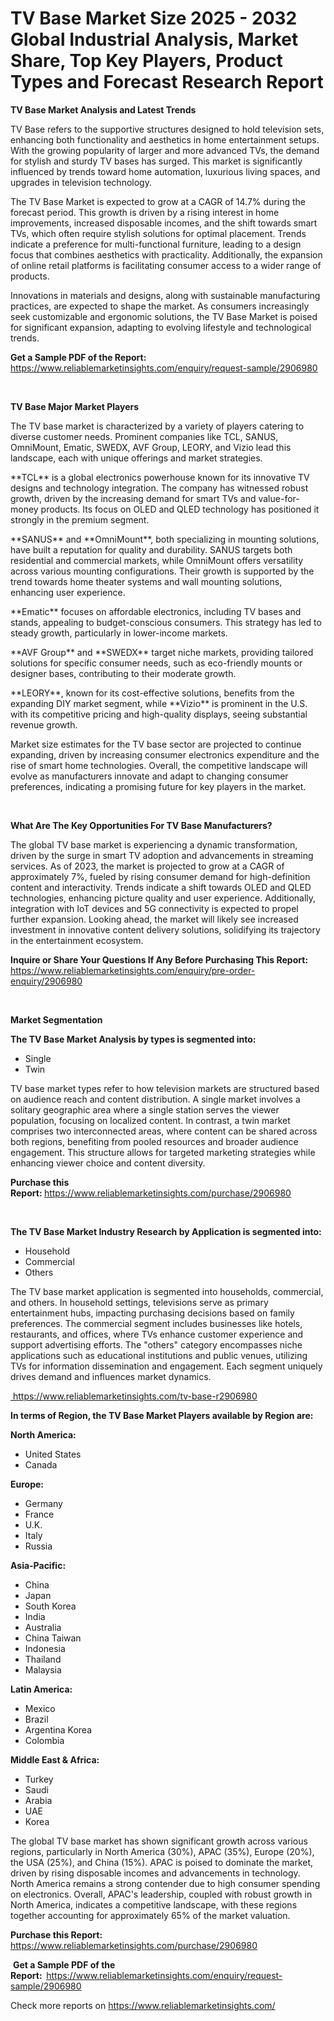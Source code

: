 <p><h1>TV Base Market Size 2025 - 2032 Global Industrial Analysis, Market Share, Top Key Players, Product Types and Forecast Research Report</h1></p><p><strong>TV Base Market Analysis and Latest Trends</strong></p>
<p><p>TV Base refers to the supportive structures designed to hold television sets, enhancing both functionality and aesthetics in home entertainment setups. With the growing popularity of larger and more advanced TVs, the demand for stylish and sturdy TV bases has surged. This market is significantly influenced by trends toward home automation, luxurious living spaces, and upgrades in television technology.</p><p>The TV Base Market is expected to grow at a CAGR of 14.7% during the forecast period. This growth is driven by a rising interest in home improvements, increased disposable incomes, and the shift towards smart TVs, which often require stylish solutions for optimal placement. Trends indicate a preference for multi-functional furniture, leading to a design focus that combines aesthetics with practicality. Additionally, the expansion of online retail platforms is facilitating consumer access to a wider range of products.</p><p>Innovations in materials and designs, along with sustainable manufacturing practices, are expected to shape the market. As consumers increasingly seek customizable and ergonomic solutions, the TV Base Market is poised for significant expansion, adapting to evolving lifestyle and technological trends.</p></p>
<p><strong>Get a Sample PDF of the Report:&nbsp;</strong> <a href="https://www.reliablemarketinsights.com/enquiry/request-sample/2906980?utm_campaign=3312&utm_medium=2&utm_source=Github&utm_content=ia&utm_term=12032025&utm_id=tv-base">https://www.reliablemarketinsights.com/enquiry/request-sample/2906980</a></p>
<p>&nbsp;</p>
<p><strong>TV Base Major Market Players</strong></p>
<p><p>The TV base market is characterized by a variety of players catering to diverse customer needs. Prominent companies like TCL, SANUS, OmniMount, Ematic, SWEDX, AVF Group, LEORY, and Vizio lead this landscape, each with unique offerings and market strategies.</p><p>**TCL** is a global electronics powerhouse known for its innovative TV designs and technology integration. The company has witnessed robust growth, driven by the increasing demand for smart TVs and value-for-money products. Its focus on OLED and QLED technology has positioned it strongly in the premium segment.</p><p>**SANUS** and **OmniMount**, both specializing in mounting solutions, have built a reputation for quality and durability. SANUS targets both residential and commercial markets, while OmniMount offers versatility across various mounting configurations. Their growth is supported by the trend towards home theater systems and wall mounting solutions, enhancing user experience.</p><p>**Ematic** focuses on affordable electronics, including TV bases and stands, appealing to budget-conscious consumers. This strategy has led to steady growth, particularly in lower-income markets.</p><p>**AVF Group** and **SWEDX** target niche markets, providing tailored solutions for specific consumer needs, such as eco-friendly mounts or designer bases, contributing to their moderate growth.</p><p>**LEORY**, known for its cost-effective solutions, benefits from the expanding DIY market segment, while **Vizio** is prominent in the U.S. with its competitive pricing and high-quality displays, seeing substantial revenue growth.</p><p>Market size estimates for the TV base sector are projected to continue expanding, driven by increasing consumer electronics expenditure and the rise of smart home technologies. Overall, the competitive landscape will evolve as manufacturers innovate and adapt to changing consumer preferences, indicating a promising future for key players in the market.</p></p>
<p>&nbsp;</p>
<p><strong>What Are The Key Opportunities For TV Base Manufacturers?</strong></p>
<p><p>The global TV base market is experiencing a dynamic transformation, driven by the surge in smart TV adoption and advancements in streaming services. As of 2023, the market is projected to grow at a CAGR of approximately 7%, fueled by rising consumer demand for high-definition content and interactivity. Trends indicate a shift towards OLED and QLED technologies, enhancing picture quality and user experience. Additionally, integration with IoT devices and 5G connectivity is expected to propel further expansion. Looking ahead, the market will likely see increased investment in innovative content delivery solutions, solidifying its trajectory in the entertainment ecosystem.</p></p>
<p><strong>Inquire or Share Your Questions If Any Before Purchasing This Report:</strong> <a href="https://www.reliablemarketinsights.com/enquiry/pre-order-enquiry/2906980?utm_campaign=3312&utm_medium=2&utm_source=Github&utm_content=ia&utm_term=12032025&utm_id=tv-base">https://www.reliablemarketinsights.com/enquiry/pre-order-enquiry/2906980</a></p>
<p>&nbsp;</p>
<p><strong>Market Segmentation</strong></p>
<p><strong>The TV Base Market Analysis by types is segmented into:</strong></p>
<p><ul><li>Single</li><li>Twin</li></ul></p>
<p><p>TV base market types refer to how television markets are structured based on audience reach and content distribution. A single market involves a solitary geographic area where a single station serves the viewer population, focusing on localized content. In contrast, a twin market comprises two interconnected areas, where content can be shared across both regions, benefiting from pooled resources and broader audience engagement. This structure allows for targeted marketing strategies while enhancing viewer choice and content diversity.</p></p>
<p><strong>Purchase this Report:&nbsp;</strong><a href="https://www.reliablemarketinsights.com/purchase/2906980?utm_campaign=3312&utm_medium=2&utm_source=Github&utm_content=ia&utm_term=12032025&utm_id=tv-base">https://www.reliablemarketinsights.com/purchase/2906980</a></p>
<p>&nbsp;</p>
<p><strong>The TV Base Market Industry Research by Application is segmented into:</strong></p>
<p><ul><li>Household</li><li>Commercial</li><li>Others</li></ul></p>
<p><p>The TV base market application is segmented into households, commercial, and others. In household settings, televisions serve as primary entertainment hubs, impacting purchasing decisions based on family preferences. The commercial segment includes businesses like hotels, restaurants, and offices, where TVs enhance customer experience and support advertising efforts. The "others" category encompasses niche applications such as educational institutions and public venues, utilizing TVs for information dissemination and engagement. Each segment uniquely drives demand and influences market dynamics.</p></p>
<p><a href="https://www.reliablemarketinsights.com/tv-base-r2906980?utm_campaign=3312&utm_medium=2&utm_source=Github&utm_content=ia&utm_term=12032025&utm_id=tv-base">&nbsp;https://www.reliablemarketinsights.com/tv-base-r2906980</a></p>
<p><strong>In terms of Region, the TV Base Market Players available by Region are:</strong></p>
<p>
    <p> <strong> North America: </strong>
        <ul>
            <li>United States</li>
            <li>Canada</li>
        </ul>
        </p> 
    <p> <strong> Europe: </strong>
        <ul>
            <li>Germany</li>
            <li>France</li>
            <li>U.K.</li>
            <li>Italy</li>
            <li>Russia</li>
        </ul>
        </p> 
    <p> <strong> Asia-Pacific: </strong>
        <ul>
            <li>China</li>
            <li>Japan</li>
            <li>South Korea</li>
            <li>India</li>
            <li>Australia</li>
            <li>China Taiwan</li>
            <li>Indonesia</li>
            <li>Thailand</li>
            <li>Malaysia</li>
        </ul>
        </p> 
    <p> <strong> Latin America: </strong>
        <ul>
            <li>Mexico</li>
            <li>Brazil</li>
            <li>Argentina Korea</li>
            <li>Colombia</li>
        </ul>
        </p> 
    <p> <strong> Middle East & Africa: </strong>
        <ul>
            <li>Turkey</li>
            <li>Saudi</li>
            <li>Arabia</li>
            <li>UAE</li>
            <li>Korea</li>
        </ul>
    </p>
    </p>
<p><p>The global TV base market has shown significant growth across various regions, particularly in North America (30%), APAC (35%), Europe (20%), the USA (25%), and China (15%). APAC is poised to dominate the market, driven by rising disposable incomes and advancements in technology. North America remains a strong contender due to high consumer spending on electronics. Overall, APAC's leadership, coupled with robust growth in North America, indicates a competitive landscape, with these regions together accounting for approximately 65% of the market valuation.</p></p>
<p><strong>Purchase this Report: </strong><a href="https://www.reliablemarketinsights.com/purchase/2906980?utm_campaign=3312&utm_medium=2&utm_source=Github&utm_content=ia&utm_term=12032025&utm_id=tv-base">https://www.reliablemarketinsights.com/purchase/2906980</a></p>
<p>&nbsp;<strong>Get a Sample PDF of the Report:&nbsp;&nbsp;</strong><a href="https://www.reliablemarketinsights.com/enquiry/request-sample/2906980?utm_campaign=3312&utm_medium=2&utm_source=Github&utm_content=ia&utm_term=12032025&utm_id=tv-base">https://www.reliablemarketinsights.com/enquiry/request-sample/2906980</a></p>
<p><strong></strong></p>
<p>Check more reports on <a href="https://www.reliablemarketinsights.com/?utm_campaign=3312&utm_medium=2&utm_source=Github&utm_content=ia&utm_term=12032025&utm_id=tv-base">https://www.reliablemarketinsights.com/</a></p>